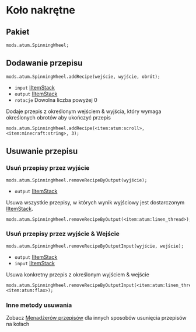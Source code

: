 # Koło nakrętne

## Pakiet
`mods.atum.SpinningWheel;`

## Dodawanie przepisu

`mods.atum.SpinningWheel.addRecipe(wejście, wyjście, obrót);`

- `input` [IItemStack](/vanilla/api/items/IItemStack)
- `output` [IItemStack](/vanilla/api/items/IItemStack)
- `rotacje` Dowolna liczba powyżej 0

Dodaje przepis z określonym wejściem & wyjścia, który wymaga określonych obrotów aby ukończyć przepis

```zenscript
mods.atum.SpinningWheel.addRecipe(<item:atum:scroll>, <item:minecraft:string>, 3);
```

## Usuwanie przepisu

### Usuń przepisy przez wyjście

`mods.atum.SpinningWheel.removeRecipeByOutput(wyjście);`

- `output` [IItemStack](/vanilla/api/items/IItemStack)

Usuwa wszystkie przepisy, w których wynik wyjściowy jest dostarczonym [IItemStack](/vanilla/api/items/IItemStack).

```zenscript
mods.atum.SpinningWheel.removeRecipeByOutput(<item:atum:linen_thread>);
```

### Usuń przepisy przez wyjście & Wejście

`mods.atum.SpinningWheel.removeRecipeByOutputInput(wyjście, wejście);`

- `output` [IItemStack](/vanilla/api/items/IItemStack)
- `input` [IItemStack](/vanilla/api/items/IItemStack)

Usuwa konkretny przepis z określonym wyjściem & wejście

```zenscript
mods.atum.SpinningWheel.removeRecipeByOutputInput(<item:atum:linen_thread>, <item:atum:flax>);
```

### Inne metody usuwania

Zobacz [Menadżerów przepisów](/recipes/recipe_managers) dla innych sposobów usunięcia przepisów na kołach
